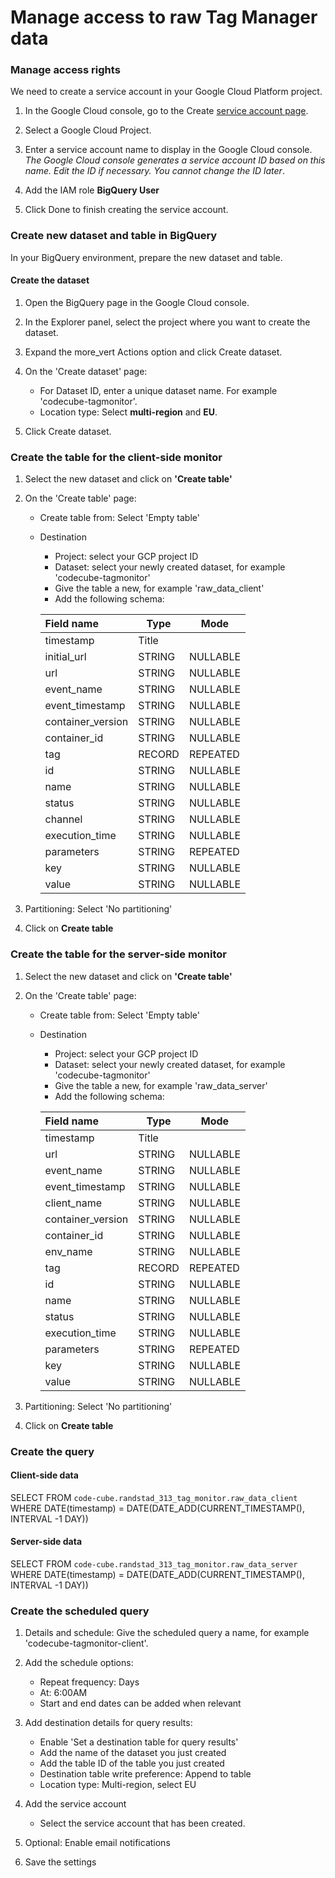# Manage access to raw Tag Manager data

### Manage access rights
We need to create a service account in your Google Cloud Platform project.

1. In the Google Cloud console, go to the Create [service account page](https://console.cloud.google.com/projectselector2/iam-admin/serviceaccounts/create?walkthrough_id=iam--create-service-account&_ga=2.256991880.228167773.1709798988-298617199.1684135176#step_index=1).

2. Select a Google Cloud Project.

3. Enter a service account name to display in the Google Cloud console.
_The Google Cloud console generates a service account ID based on this name. Edit the ID if necessary. You cannot change the ID later_.

4. Add the IAM role **BigQuery User**

5. Click Done to finish creating the service account.

### Create new dataset and table in BigQuery 
In your BigQuery environment, prepare the new dataset and table.

#### Create the dataset

1. Open the BigQuery page in the Google Cloud console.

2. In the Explorer panel, select the project where you want to create the dataset.

3. Expand the more_vert Actions option and click Create dataset.

4. On the 'Create dataset' page:

    - For Dataset ID, enter a unique dataset name. For example 'codecube-tagmonitor'.
    - Location type: Select **multi-region** and **EU**.

5. Click Create dataset.

### Create the table for the client-side monitor

1. Select the new dataset and click on **'Create table'**

2. On the 'Create table' page:

    - Create table from: Select 'Empty table'
    - Destination
        - Project: select your GCP project ID
        - Dataset: select your newly created dataset, for example 'codecube-tagmonitor'
        - Give the table a new, for example 'raw_data_client'
        - Add the following schema:
    

        | Field name        | Type      | Mode |
        | :---------------- | --------- | --------
        | timestamp         | Title     |
        | initial_url       | STRING    | NULLABLE
        | url               | STRING    | NULLABLE
        | event_name        | STRING    | NULLABLE
        | event_timestamp   | STRING    | NULLABLE
        | container_version | STRING    | NULLABLE
        | container_id      | STRING    | NULLABLE
        | tag               | RECORD    | REPEATED
        | id                | STRING    | NULLABLE
        | name              | STRING    | NULLABLE
        | status            | STRING    | NULLABLE
        | channel           | STRING    | NULLABLE
        | execution_time    | STRING    | NULLABLE
        | parameters        | STRING    | REPEATED
        | key               | STRING    | NULLABLE
        | value               | STRING    | NULLABLE

4. Partitioning: Select 'No partitioning'

5. Click on **Create table**


### Create the table for the server-side monitor

1. Select the new dataset and click on **'Create table'**

2. On the 'Create table' page:

    - Create table from: Select 'Empty table'
    - Destination
        - Project: select your GCP project ID
        - Dataset: select your newly created dataset, for example 'codecube-tagmonitor'
        - Give the table a new, for example 'raw_data_server'
        - Add the following schema:
    

        | Field name        | Type      | Mode |
        | :---------------- | --------- | --------
        | timestamp         | Title     |
        | url               | STRING    | NULLABLE
        | event_name        | STRING    | NULLABLE
        | event_timestamp   | STRING    | NULLABLE
        | client_name       | STRING    | NULLABLE
        | container_version | STRING    | NULLABLE
        | container_id      | STRING    | NULLABLE
        | env_name          | STRING    | NULLABLE
        | tag               | RECORD    | REPEATED
        | id                | STRING    | NULLABLE
        | name              | STRING    | NULLABLE
        | status            | STRING    | NULLABLE
        | execution_time    | STRING    | NULLABLE
        | parameters        | STRING    | REPEATED
        | key               | STRING    | NULLABLE
        | value               | STRING    | NULLABLE

4. Partitioning: Select 'No partitioning'

5. Click on **Create table**
 
### Create the query

#### Client-side data
SELECT  FROM `code-cube.randstad_313_tag_monitor.raw_data_client` WHERE DATE(timestamp) = DATE(DATE_ADD(CURRENT_TIMESTAMP(), INTERVAL -1 DAY))

#### Server-side data
SELECT  FROM `code-cube.randstad_313_tag_monitor.raw_data_server` WHERE DATE(timestamp) = DATE(DATE_ADD(CURRENT_TIMESTAMP(), INTERVAL -1 DAY))

### Create the scheduled query

1. Details and schedule: Give the scheduled query a name, for example 'codecube-tagmonitor-client'.

2. Add the schedule options:

    -  Repeat frequency: Days
    -  At: 6:00AM
    - Start and end dates can be added when relevant

3. Add destination details for query results:

    - Enable 'Set a destination table for query results'
    - Add the name of the dataset you just created
    - Add the table ID of the table you just created
    - Destination table write preference: Append to table
    - Location type: Multi-region, select EU

4. Add the service account
    - Select the service account that has been created.

5. Optional: Enable email notifications

6. Save the settings
